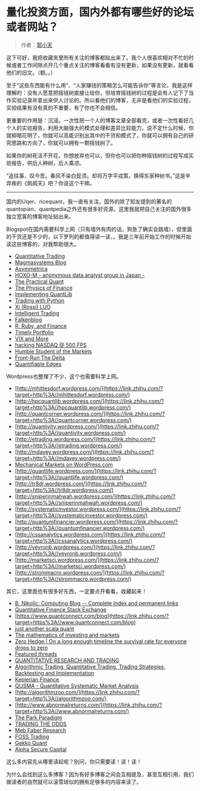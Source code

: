 # 量化投资方面，国内外都有哪些好的论坛或者网站？

> 作者：[郭小天](https://www.zhihu.com/people/guo-xiao-xian-24)

这下可好，我把收藏夹里所有关注的博客都贴出来了。我个人很喜欢相对不忙的时候或者工作间隙点开几个重点关注的博客看看有没有更新，如果没有更新，就看看他们的旧文。（额。。）  

至于“这些东西能有什么用”、“人家赚钱的策略怎么可能告诉你”等言论，我是这样理解的：没有人愿意把摇钱树直接让给你，但培育摇钱树的过程是会有人记下了当作实验记录并拿出来供人讨论的。所以看他们的博客，无非是看他们的实验过程，实验结果有没有真的不重要，有了你也不会相信。  

更重要的作用是：沉浸。一次性把一个人的博客文章全部看完，或者一次性看好几个人的实验报告，利用大脑强大的模式处理和差异比较能力，说不定什么时候，你就柳暗花明了，你就可以高能识别出其中的干货和模式了，你就可以拥有自己的研究思路和方向了，你就可以拥有一颗摇钱树了。  

如果你的树死活不开花，你想放弃也可以，但你也可以把你种摇钱树的过程写成实验报告，供后人种树，后人乘凉。  

“追往事，叹今吾。春风不染白髭须。却将万字平戎策，换得东家种树书。”这是辛弃疾的《鹧鸪天》吧？你说这个干嘛。  

---

国内的Uqer、ricequant，我一直有关注。国外的除了知友提到的著名的quantopian、quantpedia之外还有很多好资源，这里我就把自己关注的国外很多独立宽客的博客地址贴出来。  

Blogspot在国内需要科学上网（只有墙外有肉的话，狗急了确实会跳墙），但里面的干货还是不少的，以下罗列的都值得读一读，。我是三年前开始工作的时候开始读这些博客的，对我帮助很大。  

*   [Quantitative Trading](https://link.zhihu.com/?target=http%3A//epchan.blogspot.com/)
*   [Magmasystems Blog](https://link.zhihu.com/?target=http%3A//magmasystems.blogspot.com/)
*   [Asymmetrica](https://link.zhihu.com/?target=http%3A//asymmetrica-research.blogspot.com/)
*   [HOXO-M - anonymous data analyst group in Japan -](https://link.zhihu.com/?target=http%3A//mockquant.blogspot.com/)
*   [The Practical Quant](https://link.zhihu.com/?target=http%3A//practicalquant.blogspot.com/)
*   [The Physics of Finance](https://link.zhihu.com/?target=http%3A//physicsoffinance.blogspot.com/)
*   [Implementing QuantLib](https://link.zhihu.com/?target=http%3A//implementingquantlib.blogspot.com/)
*   [Trading with Python](https://link.zhihu.com/?target=http%3A//tradingwithpython.blogspot.com/)
*   [Xi (Rossi) LUO](https://link.zhihu.com/?target=http%3A//rossiluo.blogspot.com/)
*   [Intelligent Trading](https://link.zhihu.com/?target=http%3A//intelligenttradingtech.blogspot.com/)
*   [Falkenblog](https://link.zhihu.com/?target=http%3A//falkenblog.blogspot.com/)
*   [R, Ruby, and Finance](https://link.zhihu.com/?target=http%3A//viksalgorithms.blogspot.com/)
*   [Timely Portfolio](https://link.zhihu.com/?target=http%3A//timelyportfolio.blogspot.com/)
*   [VIX and More](https://link.zhihu.com/?target=http%3A//vixandmore.blogspot.com/)
*   [hacking NASDAQ @ 500 FPS](https://link.zhihu.com/?target=http%3A//hackingnasdaq.blogspot.com/)
*   [Humble Student of the Markets](https://link.zhihu.com/?target=http%3A//humblestudentofthemarkets.blogspot.com/)
*   [Front-Run The Delta](https://link.zhihu.com/?target=http%3A//frontrunthedelta.blogspot.com/)
*   [Quantifiable Edges](https://link.zhihu.com/?target=http%3A//quantifiableedges.blogspot.com/)


Wordpress也整理了不少，这个也需要科学上网。  

*   [http://mhittesdorf.wordpress.com/](https://link.zhihu.com/?target=http%3A//mhittesdorf.wordpress.com/)
*   [http://hpcquantlib.wordpress.com/](https://link.zhihu.com/?target=http%3A//hpcquantlib.wordpress.com/)
*   [http://quantcorner.wordpress.com/](https://link.zhihu.com/?target=http%3A//quantcorner.wordpress.com/)
*   [http://quantivity.wordpress.com/](https://link.zhihu.com/?target=http%3A//quantivity.wordpress.com/)
*   [http://etrading.wordpress.com/](https://link.zhihu.com/?target=http%3A//etrading.wordpress.com/)
*   [http://mdavey.wordpress.com/](https://link.zhihu.com/?target=http%3A//mdavey.wordpress.com/)
*   [Mechanical Markets on WordPress.com](https://link.zhihu.com/?target=https%3A//mechanicalmarkets.wordpress.com/)
*   [http://quantlife.wordpress.com/](https://link.zhihu.com/?target=http%3A//quantlife.wordpress.com/)
*   [http://tr8dr.wordpress.com/](https://link.zhihu.com/?target=http%3A//tr8dr.wordpress.com/)
*   [http://sniperinmahwah.wordpress.com/](https://link.zhihu.com/?target=http%3A//sniperinmahwah.wordpress.com/)
*   [http://systematicinvestor.wordpress.com/](https://link.zhihu.com/?target=http%3A//systematicinvestor.wordpress.com/)
*   [http://quantumfinancier.wordpress.com/](https://link.zhihu.com/?target=http%3A//quantumfinancier.wordpress.com/)
*   [http://cssanalytics.wordpress.com/](https://link.zhihu.com/?target=http%3A//cssanalytics.wordpress.com/)
*   [http://veyronb.wordpress.com/](https://link.zhihu.com/?target=http%3A//veyronb.wordpress.com/)
*   [http://marketsci.wordpress.com/](https://link.zhihu.com/?target=http%3A//marketsci.wordpress.com/)
*   [http://strommacro.wordpress.com/](https://link.zhihu.com/?target=http%3A//strommacro.wordpress.com/)


其它，这里面也有很多好东西，一定要点开看看，收藏起来！  

*   [B. Nikolic: Computing Blog -- Complete Index and permanent links](https://link.zhihu.com/?target=http%3A//www.bnikolic.co.uk/blog/)
*   [Quantitative Finance Stack Exchange](https://link.zhihu.com/?target=http%3A//quant.stackexchange.com/)
*   [https://www.quantconnect.com/blog](https://link.zhihu.com/?target=https%3A//www.quantconnect.com/blog)
*   [just another scala quant](https://link.zhihu.com/?target=http%3A//www.jasq.org/)
*   [The mathematics of investing and markets](https://link.zhihu.com/?target=http%3A//www.reddit.com/r/quantfinance/)
*   [Zero Hedge | On a long enough timeline the survival rate for everyone drops to zero](https://link.zhihu.com/?target=http%3A//www.zerohedge.com/)
*   [Featured threads](https://link.zhihu.com/?target=https%3A//www.quantnet.com/)
*   [QUANTITATIVE RESEARCH AND TRADING](https://link.zhihu.com/?target=http%3A//www.jonathankinlay.com/)
*   [Algorithmic Trading, Quantitative Trading, Trading Strategies, Backtesting and Implementation](https://link.zhihu.com/?target=http%3A//www.quantstart.com/)
*   [Keplerian Finance](https://link.zhihu.com/?target=http%3A//keplerianfinance.com/)
*   [QUSMA - Quantitative Systematic Market Analysis](https://link.zhihu.com/?target=http%3A//qusma.com/)
*   [http://algorithmzoo.com/](https://link.zhihu.com/?target=http%3A//algorithmzoo.com/)
*   [http://www.abnormalreturns.com/](https://link.zhihu.com/?target=http%3A//www.abnormalreturns.com/)
*   [The Park Paradigm](https://link.zhihu.com/?target=http%3A//www.parkparadigm.com/)
*   [TRADING THE ODDS](https://link.zhihu.com/?target=http%3A//www.tradingtheodds.com/)
*   [Meb Faber Research](https://link.zhihu.com/?target=http%3A//www.mebanefaber.com/)
*   [FOSS Trading](https://link.zhihu.com/?target=http%3A//blog.fosstrading.com/)
*   [Gekko Quant](https://link.zhihu.com/?target=http%3A//gekkoquant.com/)
*   [Alpha Secure Capital](https://link.zhihu.com/?target=http%3A//alphasecurecapital.com/)  



这么多内容先从哪里读起呢？别问，你只需要读！读！读！  

为什么会找到这么多博客？因为有好多博客之间会互相提及，甚至互相引用，我们做读者的自然就可以滚雪球似的拥有足够多的内容来读了。  

